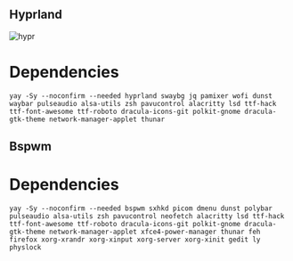 

## Hyprland
![hypr](https://github.com/crolbar/dots/assets/61518558/729384bf-afd9-4bcb-91c6-477c73cc56d2)

# Dependencies
```
yay -Sy --noconfirm --needed hyprland swaybg jq pamixer wofi dunst waybar pulseaudio alsa-utils zsh pavucontrol alacritty lsd ttf-hack ttf-font-awesome ttf-roboto dracula-icons-git polkit-gnome dracula-gtk-theme network-manager-applet thunar 
```

## Bspwm

# Dependencies
```
yay -Sy --noconfirm --needed bspwm sxhkd picom dmenu dunst polybar pulseaudio alsa-utils zsh pavucontrol neofetch alacritty lsd ttf-hack ttf-font-awesome ttf-roboto dracula-icons-git polkit-gnome dracula-gtk-theme network-manager-applet xfce4-power-manager thunar feh firefox xorg-xrandr xorg-xinput xorg-server xorg-xinit gedit ly physlock
```

